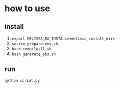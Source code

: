 # how to use  
  
## install  
1) `export MELISSA_DA_INSTALL=<melissa_install_dir>`  
2) `source prepare-env.sh`  
4) `bash compileall.sh`  
3) `bash generate_obs.sh`  

## run  
`python script.py`

